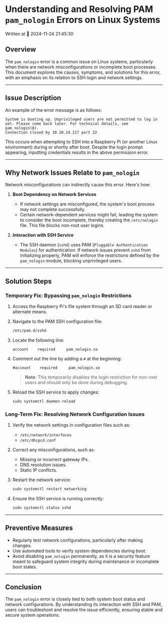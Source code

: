# Understanding and Resolving PAM `pam_nologin` Errors on Linux Systems

Written at 📅 2024-11-24 21:45:30

## Overview

The `pam_nologin` error is a common issue on Linux systems, particularly when there are network misconfigurations or incomplete boot processes. This document explores the causes, symptoms, and solutions for this error, with an emphasis on its relation to SSH login and network settings.

---

## Issue Description

An example of the error message is as follows:

```
System is booting up. Unprivileged users are not permitted to log in yet. Please come back later. For technical details, see pam_nologin(8).
Connection closed by 10.10.14.217 port 22
```

This occurs when attempting to SSH into a Raspberry Pi (or another Linux environment) during or shortly after boot. Despite the login prompt appearing, inputting credentials results in the above permission error.

---

## Why Network Issues Relate to `pam_nologin`

Network misconfigurations can indirectly cause this error. Here's how:

1. **Boot Dependency on Network Services**  
   - If network settings are misconfigured, the system's boot process may not complete successfully.
   - Certain network-dependent services might fail, leading the system to consider the boot incomplete, thereby creating the `/etc/nologin` file. This file blocks non-root user logins.

2. **Interaction with SSH Service**  
   - The SSH daemon (`sshd`) uses PAM (`Pluggable Authentication Modules`) for authentication. If network issues prevent `sshd` from initializing properly, PAM will enforce the restrictions defined by the `pam_nologin` module, blocking unprivileged users.

---

## Solution Steps

### **Temporary Fix**: Bypassing `pam_nologin` Restrictions
1. Access the Raspberry Pi's file system through an SD card reader or alternate means.
2. Navigate to the PAM SSH configuration file:
   ```bash
   /etc/pam.d/sshd
   ```
3. Locate the following line:
   ```plaintext
   account    required     pam_nologin.so
   ```
4. Comment out the line by adding a `#` at the beginning:
   ```plaintext
   #account    required     pam_nologin.so
   ```
   > **Note**: This temporarily disables the login restriction for non-root users and should only be done during debugging.

5. Reload the SSH service to apply changes:
   ```bash
   sudo systemctl daemon-reload
   ```

### **Long-Term Fix**: Resolving Network Configuration Issues

1. Verify the network settings in configuration files such as:
   - `/etc/network/interfaces`
   - `/etc/dhcpcd.conf`

2. Correct any misconfigurations, such as:
   - Missing or incorrect gateway IPs.
   - DNS resolution issues.
   - Static IP conflicts.

3. Restart the network service:
   ```bash
   sudo systemctl restart networking
   ```

4. Ensure the SSH service is running correctly:
   ```bash
   sudo systemctl status sshd
   ```

---

## Preventive Measures

- Regularly test network configurations, particularly after making changes.
- Use automated tools to verify system dependencies during boot.
- Avoid disabling `pam_nologin` permanently, as it is a security feature meant to safeguard system integrity during maintenance or incomplete boot states.

---

## Conclusion

The `pam_nologin` error is closely tied to both system boot status and network configurations. By understanding its interaction with SSH and PAM, users can troubleshoot and resolve the issue efficiently, ensuring stable and secure system operations.
